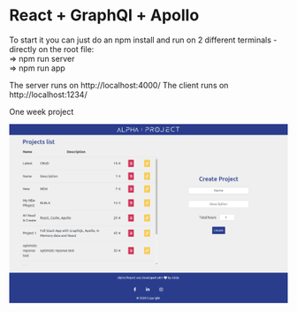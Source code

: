 # React + GraphQl + Apollo

To start it you can just do an <command> npm install </command> and run on 2 different terminals - directly on the root file: <br />
=>  npm run server <br />
=> npm run app 
 
The server runs on http://localhost:4000/
The client runs on http://localhost:1234/

One week project 

<img width="550px" src="client/src/screenshot.png">